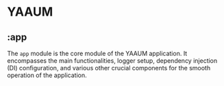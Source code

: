 # YAAUM

## :app

The `app` module is the core module of the YAAUM application. It encompasses the main
functionalities, logger setup, dependency injection (DI) configuration, and various other crucial
components for the smooth operation of the application.